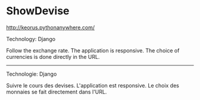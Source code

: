 # ShowDevise
http://keorus.pythonanywhere.com/


Technology:
Django


Follow the exchange rate.
The application is responsive.
The choice of currencies is done directly in the URL.

---

Technologie:
Django

Suivre le cours des devises. 
L'application est responsive. 
Le choix des monnaies se fait directement dans l'URL.

